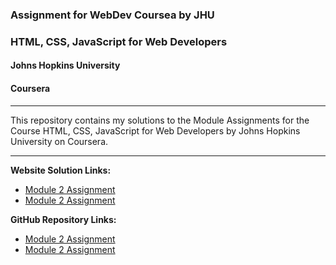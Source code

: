 ### Assignment for WebDev Coursea by JHU

### HTML, CSS, JavaScript for Web Developers
#### Johns Hopkins University
#### Coursera

---
This repository contains my solutions to the Module Assignments for the Course HTML, CSS, JavaScript for Web Developers by Johns Hopkins University on Coursera. 

---

**Website Solution Links:**
- [Module 2 Assignment](https://coursera-ck.github.io/webdev-jhu/Module%202/index.html)
- [Module 2 Assignment](https://coursera-ck.github.io/webdev-jhu/Module%203/index.html)
‎ 

**GitHub Repository Links:**
- [Module 2 Assignment](https://github.com/coursera-ck/webdev-jhu/tree/main/Module%202)
- [Module 2 Assignment](https://github.com/coursera-ck/webdev-jhu/tree/main/Module%203)
